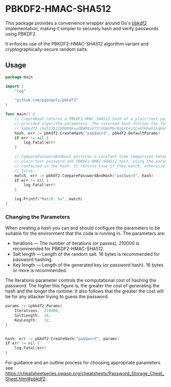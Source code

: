 # PBKDF2-HMAC-SHA512

This package provides a convenience wrapper around Go's [pbkdf2](https://pkg.go.dev/golang.org/x/crypto/pbkdf2?tab=doc) implementation, making it simpler to securely hash and verify passwords using PBKDF2.

It enforces use of the PBKDF2-HMAC-SHA512 algorithm variant and cryptographically-secure random salts.

## Usage

```go
package main

import (
	"log"

	"github.com/pganguli/pbkdf2"
)

func main() {
	// CreateHash returns a PBKDF2-HMAC-SHA512 hash of a plain-text password using the
	// provided algorithm parameters. The returned hash follows the format:
	// $pbkdf2-sha512$210000$KuwdBW88vV7YiVGWsMmc8g$XO+ztCemYHheH1kqHe6QAmb99lL3MI7IeBQ05dnAXGk
	hash, err := pbkdf2.CreateHash("pa$$word", pbkdf2.DefaultParams)
	if err != nil {
		log.Fatal(err)
	}

	// ComparePasswordAndHash performs a constant-time comparison between a
	// plain-text password and PBKDF2-HMAC-SHA512 hash, using the parameters and salt
	// contained in the hash. It returns true if they match, otherwise it returns
	// false.
	match, err := pbkdf2.ComparePasswordAndHash("pa$$word", hash)
	if err != nil {
		log.Fatal(err)
	}

	log.Printf("Match: %v", match)
}
```

### Changing the Parameters

When creating a hash you can and should configure the parameters to be suitable for the environment that the code is running in. The parameters are:

* Iterations — The number of iterations (or passes). 210000 is recommended for PBKDF2-HMAC-SHA512.
* Salt length — Length of the random salt. 16 bytes is recommended for password hashing.
* Key length — Length of the generated key (or password hash). 16 bytes or more is recommended.

The Iterations parameter controls the computational cost of hashing the password. The higher this figure is, the greater the cost of generating the hash and the longer the runtime. It also follows that the greater the cost will be for any attacker trying to guess the password.

```go
params := &pbkdf2.Params{
	Iterations:  210000,
	SaltLength:  16,
	KeyLength:   32,
}


hash, err := pbkdf2.CreateHash("pa$$word", params)
if err != nil {
	log.Fatal(err)
}
```

For guidance and an outline process for choosing appropriate parameters see https://cheatsheetseries.owasp.org/cheatsheets/Password_Storage_Cheat_Sheet.html#pbkdf2.
